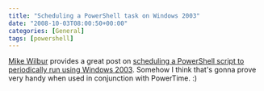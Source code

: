 ```yaml
---
title: "Scheduling a PowerShell task on Windows 2003"
date: "2008-10-03T08:00:50+00:00"
categories: [General]
tags: [powershell]
---
```


<a href="http://blogs.msdn.com/mwilbur/default.aspx">Mike Wilbur</a> provides a great post on <a href="http://blogs.msdn.com/mwilbur/archive/2007/02/23/powershell-script-that-can-schedule-itself-to-run-later.aspx">scheduling a PowerShell script to periodically run using Windows 2003</a>. Somehow I think that's gonna prove very handy when used in conjunction with PowerTime. :)
